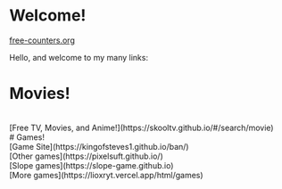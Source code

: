 # Welcome!
 <a href='https://www.free-counters.org/'>free-counters.org</a> <script type='text/javascript' src='https://www.freevisitorcounters.com/auth.php?id=416dcfd200d4d523464b5876e6093219a4fef4bc'></script>
<script type="text/javascript" src="https://www.freevisitorcounters.com/en/home/counter/1032920/t/11"></script>
Hello, and welcome to my many links:
# Movies!
<br/>
[Free TV, Movies, and Anime!](https://skooltv.github.io/#/search/movie)
<br/>
# Games!
<br/>
[Game Site](https://kingofsteves1.github.io/ban/)
<br/>
[Other games](https://pixelsuft.github.io/)
<br/>
[Slope games](https://slope-game.github.io)
<br/>
[More games](https://lioxryt.vercel.app/html/games)
